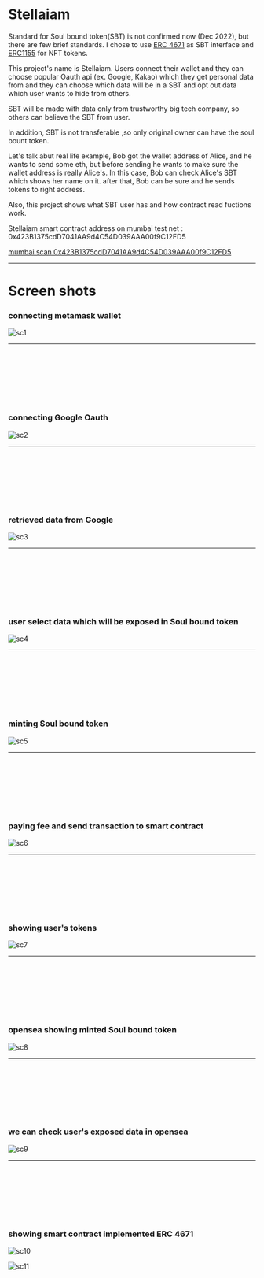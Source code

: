 # Stellaiam 

Standard for Soul bound token(SBT) is not confirmed now (Dec 2022), but there are few brief standards. 
I chose to use [ERC 4671](https://eips.ethereum.org/EIPS/eip-4671) as SBT interface and [ERC1155](https://eips.ethereum.org/EIPS/eip-1155) for NFT tokens.

This project's name is Stellaiam. Users connect their wallet and they can choose popular Oauth api (ex. Google, Kakao) which they get personal data from and they can choose which data will be in a SBT and opt out data which user wants to hide from others.

SBT will be made with data only from trustworthy big tech company, so others can believe the SBT from user. 

In addition, SBT is not transferable ,so only original owner can have the soul bount token.


Let's talk abut real life example, Bob got the wallet address of Alice, and he wants to send some eth, but before sending he wants to make sure the wallet address is really Alice's. In this case, Bob can check Alice's SBT which shows her name on it. after that, Bob can be sure and he sends tokens to right address. 

Also, this project shows what SBT user has and how contract read fuctions work.

Stellaiam smart contract address on mumbai test net : 0x423B1375cdD7041AA9d4C54D039AAA00f9C12FD5

[mumbai scan 0x423B1375cdD7041AA9d4C54D039AAA00f9C12FD5](https://mumbai.polygonscan.com/address/0x423b1375cdd7041aa9d4c54d039aaa00f9c12fd5)
***
# Screen shots
### connecting metamask wallet
![sc1](http://jacob-yo.net/wp-content/uploads/2023/01/sc1.png)

---
<br/><br/>
<br/><br/>
<br/><br/>

### connecting Google Oauth
![sc2](http://jacob-yo.net/wp-content/uploads/2023/01/sc2.png)

---
<br/><br/>
<br/><br/>
<br/><br/>

### retrieved data from Google
![sc3](http://jacob-yo.net/wp-content/uploads/2023/01/sc3.png)

---
<br/><br/>
<br/><br/>
<br/><br/>

### user select data which will be exposed in Soul bound token
![sc4](http://jacob-yo.net/wp-content/uploads/2023/01/sc4.png)

---
<br/><br/>
<br/><br/>
<br/><br/>

### minting Soul bound token
![sc5](http://jacob-yo.net/wp-content/uploads/2023/01/sc5.png)

---
<br/><br/>
<br/><br/>
<br/><br/>

### paying fee and send transaction to smart contract
![sc6](http://jacob-yo.net/wp-content/uploads/2023/01/sc6.png)

---
<br/><br/>
<br/><br/>
<br/><br/>

### showing user's tokens
![sc7](http://jacob-yo.net/wp-content/uploads/2023/01/sc7.png)

---
<br/><br/>
<br/><br/>
<br/><br/>

### opensea showing minted Soul bound token
![sc8](http://jacob-yo.net/wp-content/uploads/2023/01/sc8.png)

---
<br/><br/>
<br/><br/>
<br/><br/>

### we can check user's exposed data in opensea
![sc9](http://jacob-yo.net/wp-content/uploads/2023/01/sc9.png)

---
<br/><br/>
<br/><br/>
<br/><br/>

### showing smart contract implemented ERC 4671 
![sc10](http://jacob-yo.net/wp-content/uploads/2023/01/sc10.png)

![sc11](http://jacob-yo.net/wp-content/uploads/2023/01/sc11.png)

